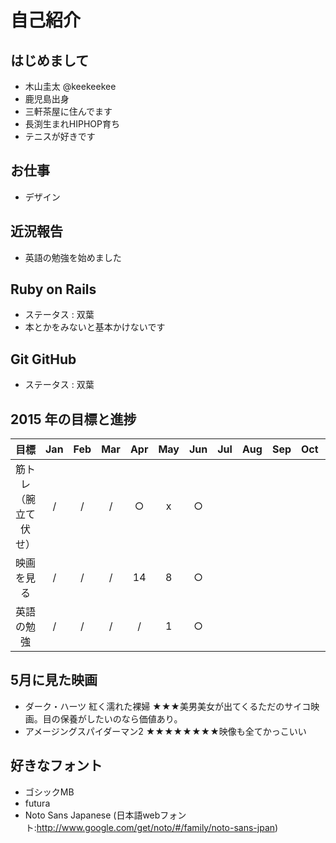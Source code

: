 # 自己紹介

## はじめまして

- 木山圭太 @keekeekee
- 鹿児島出身
- 三軒茶屋に住んでます
- 長渕生まれHIPHOP育ち
- テニスが好きです


## お仕事

- デザイン


## 近況報告

- 英語の勉強を始めました


## Ruby on Rails

- ステータス : 双葉
- 本とかをみないと基本かけないです


## Git GitHub

- ステータス : 双葉


## 2015 年の目標と進捗
|      目標             | Jan | Feb | Mar | Apr | May | Jun | Jul | Aug | Sep | Oct | Nov | Dec |
|:--------------------:|:---:|:---:|:---:|:---:|:---:|:---:|:---:|:---:|:---:|:---:|:---:|:---:|
| 筋トレ（腕立て伏せ）    | / | / | / | ○ | x | ○ |   |   |   |   |   |   |
| 映画を見る | / | / | / | 14 | 8 | ○ |   |   |   |   |   |   |
| 英語の勉強 | / | / | / | / | 1 | ○ |   |   |   |   |   |   |


## 5月に見た映画

- ダーク・ハーツ 紅く濡れた裸婦 ★★★美男美女が出てくるただのサイコ映画。目の保養がしたいのなら価値あり。
- アメージングスパイダーマン2 ★★★★★★★★映像も全てかっこいい


## 好きなフォント

- ゴシックMB
- futura
- Noto Sans Japanese (日本語webフォント:http://www.google.com/get/noto/#/family/noto-sans-jpan)


